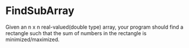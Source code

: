 # FindSubArray
Given an n x n real-valued(double type) array,
your program should find a rectangle such that the sum of numbers in the rectangle is minimized/maximized.
